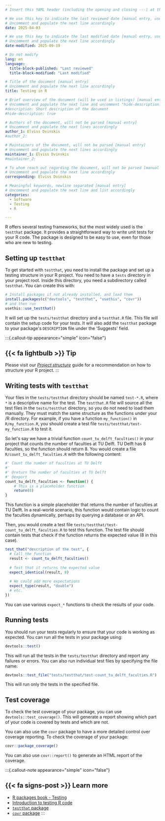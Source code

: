 ```yaml
---
# Insert this YAML header (including the opening and closing ---) at the beginning of the document and fill it out accordingly

# We use this key to indicate the last reviewed date [manual entry, use YYYY-MM-DD]
# Uncomment and populate the next line accordingly
date: 2025-04-03

# We use this key to indicate the last modified date [manual entry, use YYYY-MM-DD]
# Uncomment and populate the next line accordingly
date-modified: 2025-09-19

# Do not modify
lang: en
language: 
  title-block-published: "Last reviewed"
  title-block-modified: "Last modified"

# Title of the document [manual entry]
# Uncomment and populate the next line accordingly
title: Testing in R

# Brief overview of the document (will be used in listings) [manual entry]
# Uncomment and populate the next line and uncomment "hide-description: true".
#description: Short description of the document
#hide-description: true

# Authors of the document, will not be parsed [manual entry]
# Uncomment and populate the next lines accordingly
author_1: Elviss Dvinskis
#author_2:

# Maintainers of the document, will not be parsed [manual entry]
# Uncomment and populate the next lines accordingly
maintainer_1: Elviss Dvinskis
#maintainer_2:

# To whom reach out regarding the document, will not be parsed [manual entry]
# Uncomment and populate the next line accordingly
corresponding: Elviss Dvinskis

# Meaningful keywords, newline separated [manual entry]
# Uncomment and populate the next line and list accordingly
categories: 
  - Software
  - Testing
  - R

---
```


R offers several testing frameworks, but the most widely used is the `testthat` package. It provides a straightforward way to write unit tests for your R code. The package is designed to be easy to use, even for those who are new to testing.

## Setting up `testthat`

To get started with `testthat`, you need to install the package and set up a testing structure in your R project. You need to have a `tests` directory in your project root. Inside this directory, you need a subdirectory called `testthat`. You can create this with:

```R
# Install packages if not already installed, and load them
install.packages(c("devtools", "testthat", "usethis", "covr"))
# and then run
usethis::use_testthat()
```

It will set up the `tests/testthat` directory and a `testthat.R` file. This file will contain the setup code for your tests. It will also add the `testthat` package to your package's `DESCRIPTION` file under the 'Suggests' field.

:::{.callout-tip appearance="simple" icon="false"}
## {{< fa lightbulb >}} Tip
Please visit our [*Project structure*](../development_workflow/project_structure.md) guide for a recommendation on how to structure your R project.
:::

## Writing tests with `testthat`

Your files in the `tests/testthat` directory should be named `test-*.R`, where `*` is a descriptive name for the test. The `testthat.R` file will source all the test files in the `tests/testthat` directory, so you do not need to load them manually. They must match the same structure as the functions under your /R directory. For example, if you have a function `my_function()` in `R/my_function.R`, you should create a test file `tests/testthat/test-my_function.R` to test it.

So let's say we have a trivial function `count_tu_delft_faculties()` in your project that counts the number of faculties at TU Delft. TU Delft has 8 faculties, so the function should return 8.
You would create a file `R/count_tu_delft_faculties.R` with the following content:

```R
#' Count the number of faculties at TU Delft
#'
#' @return The number of faculties at TU Delft
#' @export
count_tu_delft_faculties <- function() {
    # This is a placeholder function
    return(8)
}
```
This function is a simple placeholder that returns the number of faculties at TU Delft. In a real-world scenario, this function would contain logic to count the faculties dynamically, perhaps by querying a database or an API. 

Then, you would create a test file `tests/testthat/test-count_tu_delft_faculties.R` to test this function. The test file should contain tests that check if the function returns the expected value (8 in this case).

```R
test_that("description of the test", {
  # Call the function
  result <- count_tu_delft_faculties()
  
  # Test that it returns the expected value
  expect_identical(result, 8)
  
  # We could add more expectations
  expect_type(result, "double")
  # etc.
})
```
You can use various `expect_*` functions to check the results of your code. 

## Running tests

You should run your tests regularly to ensure that your code is working as expected. You can run all the tests in your package using:

```R
devtools::test()
```
This will run all the tests in the `tests/testthat` directory and report any failures or errors. You can also run individual test files by specifying the file name:

```R
devtools::test_file("tests/testthat/test-count_tu_delft_faculties.R")
```
This will run only the tests in the specified file.

## Test coverage

To check the test coverage of your package, you can use `devtools::test_coverage()`. This will generate a report showing which part of your code is covered by tests and which are not. 

You can also use the `covr` package to have a more detailed control over coverage reporting. To check the coverage of your package:

```R
covr::package_coverage()
```
You can also use `covr::report()` to generate an HTML report of the coverage.


:::{.callout-note appearance="simple" icon="false"}
## {{< fa signs-post >}} Learn more
- [R packages book - Testing](https://r-pkgs.org/testing-basics.html)
- [Introduction to testing R code](https://stirlingcodingclub.github.io/code_testing/testing_notes.html)
- [`testthat` package](https://testthat.r-lib.org/)
- [`covr` package](https://covr.r-lib.org/)
:::